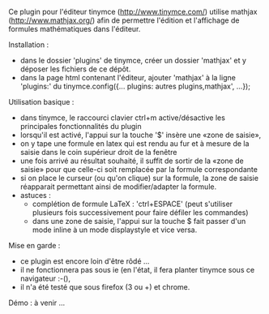 Ce plugin pour l'éditeur tinymce (http://www.tinymce.com/) utilise mathjax (http://www.mathjax.org/) afin de permettre l'édition et l'affichage de formules mathématiques dans l'éditeur.

Installation :

- dans le dossier 'plugins' de tinymce, créer un dossier 'mathjax' et y déposer les fichiers de ce dépôt.
- dans la page html contenant l'éditeur, ajouter 'mathjax' à la ligne 'plugins:' du tinymce.config({... plugins: autres plugins,mathjax', ...});

Utilisation basique :

- dans tinymce, le raccourci clavier ctrl+m active/désactive les principales fonctionnalités du plugin
- lorsqu'il est activé, l'appui sur la touche '$' insère une «zone de saisie»,
- on y tape une formule en latex qui est rendu au fur et à mesure de la saisie dans le coin supérieur droit de la fenêtre
- une fois arrivé au résultat souhaité, il suffit de sortir de la «zone de saisie» pour que celle-ci soit remplacée par la formule correspondante
- si on place le curseur (ou qu'on clique) sur la formule, la zone de saisie réapparait permettant ainsi de modifier/adapter la formule.
- astuces :
    * complétion de formule LaTeX : 'ctrl+ESPACE' (peut s'utiliser plusieurs fois successivement pour faire défiler les commandes)
    * dans une zone de saisie, l'appui sur la touche $ fait passer d'un mode inline à un mode displaystyle et vice versa.

Mise en garde : 

- ce plugin est encore loin d'être rôdé ...
- il ne fonctionnera pas sous ie (en l'état, il fera planter tinymce sous ce navigateur :-(),
- il n'a été testé que sous firefox (3 ou +) et chrome.

Démo : à venir ...